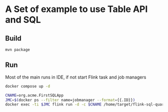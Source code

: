 # A Set of example to use Table API and SQL

## Build

`mvn package`

## Run

Most of the main runs in IDE, if not start Flink task and job managers

```sh
docker compose up -d
```

```sh
CNAME=org.acme.FirstSQLApp
JMC=$(docker ps --filter name=jobmanager --format={{.ID}})  
docker exec -ti $JMC flink run -d -c $CNAME /home/target/flink-sql-quarkus-1.0.0.jar
```


